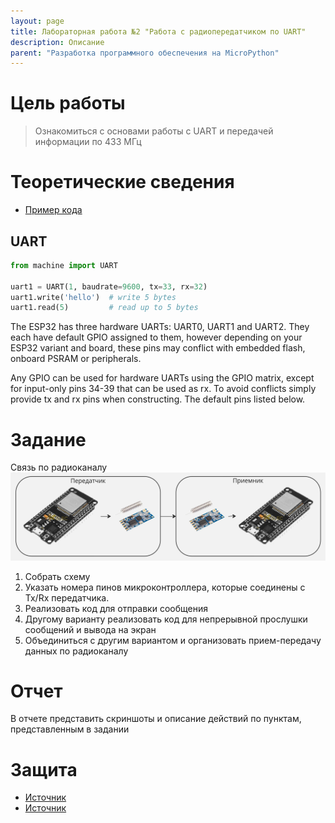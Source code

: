 ```yaml
---
layout: page
title: Лабораторная работа №2 "Работа с радиопередатчиком по UART"
description: Описание
parent: "Разработка программного обеспечения на MicroPython"
---
```



# Цель работы
> Ознакомиться с основами работы с UART и передачей информации по 433 МГц

# Теоретические сведения
* [Пример кода]({{site.baseurl}}/micropython/labs/lab_2/example/)

## UART
```python
from machine import UART

uart1 = UART(1, baudrate=9600, tx=33, rx=32)
uart1.write('hello')  # write 5 bytes
uart1.read(5)         # read up to 5 bytes
```

The ESP32 has three hardware UARTs: UART0, UART1 and UART2. They each have default GPIO assigned to them, 
however depending on your ESP32 variant and board, these pins may conflict with embedded flash, 
onboard PSRAM or peripherals.

Any GPIO can be used for hardware UARTs using the GPIO matrix, except for input-only pins 34-39 that can be used as rx. 
To avoid conflicts simply provide tx and rx pins when constructing. The default pins listed below.

# Задание
Связь по радиоканалу
![](../../static/433.jpg)

1. Собрать схему
2. Указать номера пинов микроконтроллера, которые соединены с Tx/Rx передатчика.
3. Реализовать код для отправки сообщения
4. Другому варианту реализовать код для непрерывной прослушки сообщений и вывода на экран
5. Объединиться с другим вариантом и организовать прием-передачу данных по радиоканалу

# Отчет
В отчете представить скриншоты и описание действий по пунктам, представленным в задании

# Защита
* [Источник](https://www.ru-ebyte.com/news/514)
* [Источник](https://radiocom.su/information/artikles/?433-868mhz)
